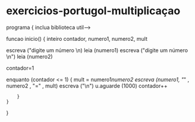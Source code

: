 # exercicios-portugol-multiplicaçao
programa
{
inclua biblioteca util-->

funcao inicio()
{
  inteiro contador, numero1, numero2, mult

  escreva ("digite um número \n)
  leia (numero1)
  escreva ("digite um número \n")
  leia (numero2)
  
   contador=1


   enquanto (contador <= 1) {
            mult = numero1*numero2
            escreva (numero1, "*" , numero2 , "=" , mult)
            escreva ("\n")
            u.aguarde (1000)
            contador++

        }
    }
}
